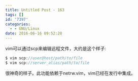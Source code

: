 ```yaml
---
title: Untitled Post - 163
tags: []
id: '7397'
categories:
  - - GNU/Linux
date: 2016-06-16 09:52:28
---
```


vim可以通过scp来编辑远程文件，大约是这个样子:
```js
$ vim scp://user@host/path/to/file 
$ vim scp://server_alias/path/to/file
```
很神奇的样子。此功能依赖于netrw.vim，vim已经在发行中集成。